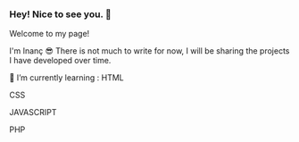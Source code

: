 ### Hey! Nice to see you. 👋

Welcome to my page!

I'm Inanç 😎
There is not much to write for now, I will be sharing the projects I have developed over time.
<!-- 
**inanckaya/inanckaya** is a ✨ _special_ ✨ repository because its `README.md` (this file) appears on your GitHub profile.-->
🌱 I’m currently learning :
HTML

CSS

JAVASCRIPT

PHP




